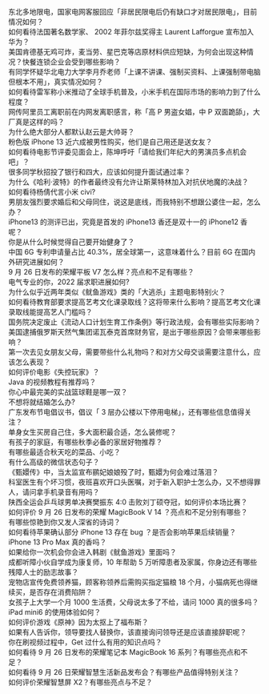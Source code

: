 东北多地限电，国家电网客服回应「非居民限电后仍有缺口才对居民限电」，目前情况如何？  
如何看待法国著名数学家、 2002 年菲尔兹奖得主 Laurent Lafforgue 宣布加入华为？  
美国肯德基无鸡可炸，麦当劳、星巴克等店原材料供应短缺，为何会出现这种情况？快餐连锁企业会受到哪些影响？  
有同学怀疑华北电力大学李月乔老师「上课不讲课、强制买资料、上课强制带电脑但根本不用」，真实情况如何？  
如何看待雷军称小米推动了全球手机普及，小米手机在国际市场的影响力到了什么程度？  
网传阿里员工离职前在内网发离职感言，称「高 P 男盗女娼，中 P 双面跪舔」，大厂真是这样的吗？  
为什么绝大部分人都默认赵云是大帅哥？  
粉色版 iPhone 13 近六成被男性购买，他们是自己用还是送女友？  
如何看待电影节评委见面会上，陈坤呼吁「请给我们年纪大的男演员多点机会吧」？  
很多同学秋招投了银行和四大，应该如何提升面试通过率？  
为什么《哈利·波特》的作者最终没有允许让斯莱特林加入对抗伏地魔的决战？  
如何看待杨倩代言小米 civi?  
男朋友强烈要求婚后和父母同住，说这是底线，而我特别不想跟公婆住一起，怎么办？  
iPhone13 的测评已出，究竟是首发的 iPhone13 香还是双十一的 iPhone12 香呢？  
你是从什么时候觉得自己要开始健身了？  
中国 6G 专利申请量占比 40.3%，居全球第一，这意味着什么？目前 6G 在国内外研究进展如何？  
9 月 26 日发布的荣耀平板 V7 怎么样？亮点和不足有哪些？  
电气专业的你，2022 届求职进展如何?  
为什么似乎近两年类似《鱿鱼游戏》类的「大逃杀」主题电影特别火？  
如何看待教育部要求提高艺考文化课录取线？这将带来什么影响？提高艺考文化课录取线能提高艺人门槛吗？  
国务院决定废止《流动人口计划生育工作条例》等行政法规，会有哪些实际影响？  
美国逮捕俄罗斯天然气集团诺瓦泰克首席财务官，是出于哪些原因？会带来哪些影响？  
第一次去见女朋友父母，需要带些什么礼物吗？和对方父母交谈需要注意什么，应该怎么表现？  
如何评价电影《失控玩家》？  
Java 的视频教程有推荐吗？  
你心中最完美的实战篮球鞋是哪一双？  
不想将就结婚怎么办?  
广东发布节电倡议书，倡议「 3 层办公楼以下停用电梯」，还有哪些信息值得关注？  
单身女生买房自己住，多大面积最合适，怎么装修呢？  
有孩子的家庭，有哪些秋季必备的家居好物推荐？  
有哪些最适合秋天吃的菜品、小吃？  
有什么高级的微信状态句子？  
《甄嬛传》中，当太监宣布鹂妃娘娘殁了时，甄嬛为何会难过落泪？  
科室医生有个坏习惯，夜班喜欢开口头医嘱，对于新入职护士怎么办，又不想得罪人，请问拿手机录音有用吗？  
陕西全运会乒乓球男单决赛樊振东 4:0 击败刘丁硕夺冠，如何评价本场比赛？  
如何评价 9 月 26 日发布的荣耀 MagicBook V 14 ？亮点和不足分别有哪些？  
有哪些惊艳到你又发人深省的诗词？  
如何看待苹果确认部分 iPhone 13 存在 bug ？是否会影响苹果后续销量？  
iPhone 13 Pro Max 真的香吗？  
如果给你一次机会你会进入韩剧《鱿鱼游戏》里面吗？  
成都听障小伙自学成为康复师，10 年帮助 5 万听障患者及家属，你身边还有哪些残障人士的励志故事？  
宠物店宣传免费领养猫，顾客称领养后需购买指定猫粮 18 个月，小猫病死也得继续买，是否存在消费陷阱？  
女孩子上大学一个月 1000 生活费，父母说太多了不给，请问 1000 真的很多吗？  
iPad mini6 的使用体验如何？  
如何评价游戏《原神》因为太抠上了福布斯？  
如果有人告诉你，领导要找人替换你，该直接询问领导还是应该直接辞职呢？  
你在刷视频过程中，Get 过什么有用的知识点吗？  
如何看待 9 月 26 日发布的荣耀笔记本 MagicBook 16 系列？有哪些亮点和不足？  
如何看待 9 月 26 日荣耀智慧生活新品发布会？有哪些产品值得特别关注？  
如何评价荣耀智慧屏 X2？有哪些亮点与不足？  

